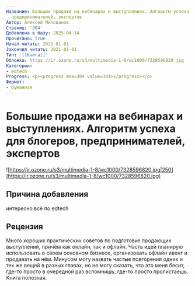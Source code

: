 ```yaml
---
Название: Большие продажи на вебинарах и выступлениях. Алгоритм успеха для блогеров,
  предпринимателей, экспертов
Автор: Алексей Милованов
Страниц: '304'
Добавлена в базу: 2025-04-14
Прочитана: true
Начал читать: 2021-01-01
Закончил читать: 2021-01-01
Тип: '[[Книга]]'
Обложка: https://ir.ozone.ru/s3/multimedia-1-8/wc1000/7328596820.jpg
Категории:
- edtech
Progress: <p><progress max=304 value=304></progress></p>
Формат:
- бумажная
---
```

# Большие продажи на вебинарах и выступлениях. Алгоритм успеха для блогеров, предпринимателей, экспертов

![https://ir.ozone.ru/s3/multimedia-1-8/wc1000/7328596820.jpg|250](https://ir.ozone.ru/s3/multimedia-1-8/wc1000/7328596820.jpg)

## Причина добавления

интересно всё по edtech

## Рецензия

Много хороших практических советов по подготовке продающих выступлений, причём как онлайн, так и офлайн. Часть идей планирую использовать в своем основном бизнесе, организовать офлайн ивент и продавать на нём. Минусом могу назвать частые повторения одних и тех же вещей в разных главах, но не могу сказать, что это меня бесит, где-то просто в очередной раз вспомнишь, где-то просто пролистаешь. Книга полезная.  